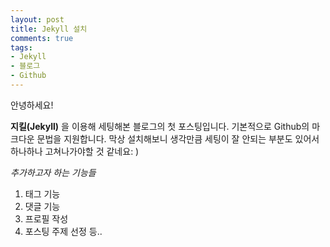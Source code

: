 ```yaml
---
layout: post
title: Jekyll 설치
comments: true
tags:
- Jekyll
- 블로그
- Github
---
```


안녕하세요!

**지킬(Jekyll)** 을 이용해 세팅해본 블로그의 첫 포스팅입니다.
기본적으로 Github의 마크다운 문법을 지원합니다. 막상 설치해보니 생각만큼 세팅이 잘 안되는 부분도 있어서 하나하나 고쳐나가야할 것 같네요: )

*추가하고자 하는 기능들*

1. 태그 기능
2. 댓글 기능
3. 프로필 작성
4. 포스팅 주제 선정 등..
